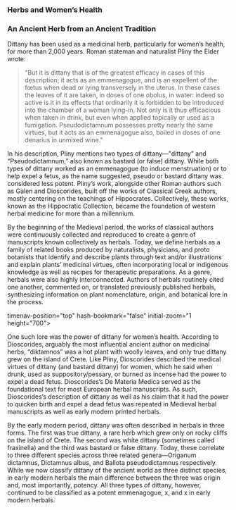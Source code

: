 <param ve-config
	   title="Dittany and Women’s Herbs in the Early Modern World"
	   source-image="https://upload.wikimedia.org/wikipedia/commons/9/9a/Origanum_dictamnus.jpg"
	   layout="vtl"
	   num-maps="13"
	   num-images="11"
	   num-specimens="0"
	   num-primary-sources="6"
	   author="Ashley Buchanan, PhD">
     
### Herbs and Women’s Health

### An Ancient Herb from an Ancient Tradition
Dittany has been used as a medicinal herb, particularly for women’s health, for more than 2,000 years. Roman stateman and naturalist Pliny the Elder wrote:
>"But it is dittany that is of the greatest efficacy in cases of this description; it acts as an emmenagogue, and is an expellent of the fœtus when dead or lying transversely in the uterus. In these cases the leaves of it are taken, in doses of one obolus, in water: indeed so active is it in its effects that ordinarily it is forbidden to be introduced into the chamber of a woman lying-in. Not only is it thus efficacious when taken in drink, but even when applied topically or used as a fumigation. Pseudodictamnum possesses pretty nearly the same virtues, but it acts as an emmenagogue also, boiled in doses of one denarius in unmixed wine." 

In his description, Pliny mentions two types of dittany—"dittany” and “Pseudodictamnum,” also known as bastard (or false) dittany. While both types of dittany worked as an emmenagogue (to induce menstruation) or to help expel a fetus, as the name suggested, pseudo or bastard dittany was considered less potent. Pliny’s work, alongside other Roman authors such as Galen and Dioscorides, built off the works of Classical Greek authors, mostly centering on the teachings of Hippocrates. Collectively, these works, known as the Hippocratic Collection, became the foundation of western herbal medicine for more than a millennium. 

By the beginning of the Medieval period, the works of classical authors were continuously collected and reproduced to create a genre of manuscripts known collectively as herbals. Today, we define herbals as a family of related books produced by naturalists, physicians, and proto botanists that identify and describe plants through text and/or illustrations and explain plants’ medicinal virtues, often incorporating local or indigenous knowledge as well as recipes for therapeutic preparations. As a genre, herbals were also highly interconnected. Authors of herbals routinely cited one another, commented on, or translated previously published herbals, synthesizing information on plant nomenclature, origin, and botanical lore in the process.  
<param ve-knightlab-timeline source="1mlXQQ3VKfeYznV2VktShOQd2-7aH5p52_n20LQ1U0uE"> timenav-position="top" hash-bookmark="false" initial-zoom="1 height="700">

One such lore was the power of dittany for women’s health. According to Dioscorides, arguably the most influential ancient author on medicinal herbs, “diktamnos” was a hot plant with woolly leaves, and only true dittany grew on the island of Crete. Like Pliny, Dioscorides described the medical virtues of dittany (and bastard dittany) for women, which he said when drunk, used as suppository/pessary, or burned as incense had the power to expel a dead fetus. Dioscorides’s De Materia Medica served as the foundational text for most European herbal manuscripts. As such, Dioscorides’s description of dittany as well as his claim that it had the power to quicken birth and expel a dead fetus was repeated in Medieval herbal manuscripts as well as early modern printed herbals. 

By the early modern period, dittany was often described in herbals in three forms. The first was true dittany, a rare herb which grew only on rocky cliffs on the island of Crete. The second was white dittany (sometimes called fraxinella) and the third was bastard or false dittany. Today, these correlate to three different species across three related genera—Origanum dictamnus, Dictamnus albus, and Ballota pseudodictamnus respectively. While we now classify dittany of the ancient world as three distinct species, in early modern herbals the main difference between the three was origin and, most importantly, potency. All three types of dittany, however, continued to be classified as a potent emmenagogue, x, and x in early modern herbals. 
